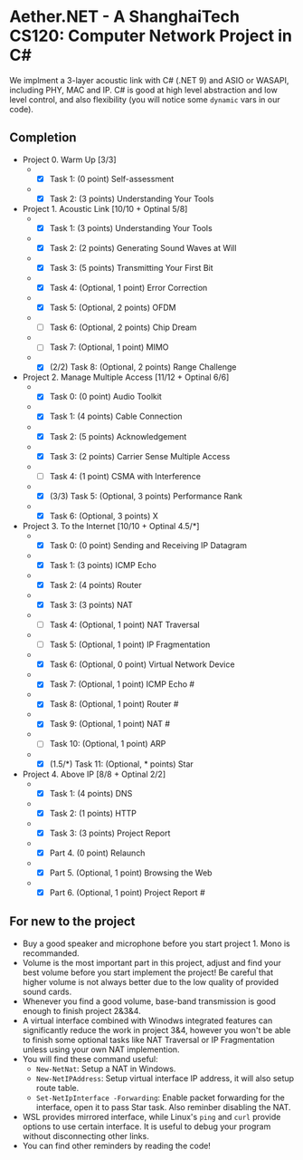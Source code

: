 # Aether.NET - A ShanghaiTech CS120: Computer Network Project in C#

We implment a 3-layer acoustic link with C# (.NET 9) and ASIO or WASAPI, including PHY, MAC and IP. C# is good at high level abstraction and low level control, and also flexibility (you will notice some `dynamic` vars in our code).

## Completion
- Project 0. Warm Up [3/3]
  - - [x] Task 1: (0 point) Self-assessment
  - - [x] Task 2: (3 points) Understanding Your Tools
- Project 1. Acoustic Link [10/10 + Optinal 5/8]
  - - [x] Task 1: (3 points) Understanding Your Tools
  - - [x] Task 2: (2 points) Generating Sound Waves at Will
  - - [x] Task 3: (5 points) Transmitting Your First Bit
  - - [x] Task 4: (Optional, 1 point) Error Correction
  - - [x] Task 5: (Optional, 2 points) OFDM
  - - [ ] Task 6: (Optional, 2 points) Chip Dream
  - - [ ] Task 7: (Optional, 1 point) MIMO
  - - [x] (2/2) Task 8: (Optional, 2 points) Range Challenge
- Project 2. Manage Multiple Access [11/12 + Optinal 6/6]
  - - [x] Task 0: (0 point) Audio Toolkit
  - - [x] Task 1: (4 points) Cable Connection
  - - [x] Task 2: (5 points) Acknowledgement
  - - [x] Task 3: (2 points) Carrier Sense Multiple Access
  - - [ ] Task 4: (1 point) CSMA with Interference
  - - [x] (3/3) Task 5: (Optional, 3 points) Performance Rank
  - - [x] Task 6: (Optional, 3 points) X
- Project 3. To the Internet [10/10 + Optinal 4.5/*]
  - - [x] Task 0: (0 point) Sending and Receiving IP Datagram
  - - [x] Task 1: (3 points) ICMP Echo
  - - [x] Task 2: (4 points) Router
  - - [x] Task 3: (3 points) NAT
  - - [ ] Task 4: (Optional, 1 point) NAT Traversal
  - - [ ] Task 5: (Optional, 1 point) IP Fragmentation
  - - [x] Task 6: (Optional, 0 point) Virtual Network Device
  - - [x] Task 7: (Optional, 1 point) ICMP Echo #
  - - [x] Task 8: (Optional, 1 point) Router #
  - - [x] Task 9: (Optional, 1 point) NAT #
  - - [ ] Task 10: (Optional, 1 point) ARP
  - - [x] (1.5/*) Task 11: (Optional, * points) Star
- Project 4. Above IP [8/8 + Optinal 2/2]
  - - [x] Task 1: (4 points) DNS
  - - [x] Task 2: (1 points) HTTP
  - - [x] Task 3: (3 points) Project Report
  - - [x] Part 4. (0 point) Relaunch
  - - [x] Part 5. (Optional, 1 point) Browsing the Web
  - - [x] Part 6. (Optional, 1 point) Project Report #

## For new to the project
- Buy a good speaker and microphone before you start project 1. Mono is recommanded.
- Volume is the most important part in this project, adjust and find your best volume before you start implement the project! Be careful that higher volume is not always better due to the low quality of provided sound cards.
- Whenever you find a good volume, base-band transmission is good enough to finish project 2&3&4. 
- A virtual interface combined with Winodws integrated features can significantly reduce the work in project 3&4, however you won't be able to finish some optional tasks like NAT Traversal or IP Fragmentation unless using your own NAT implemention.
- You will find these command useful:
  - `New-NetNat`: Setup a NAT in Windows.
  - `New-NetIPAddress`: Setup virtual interface IP address, it will also setup route table.
  - `Set-NetIpInterface -Forwarding`: Enable packet forwarding for the interface, open it to pass Star task. Also reminber disabling the NAT.
- WSL provides mirrored interface, while Linux's `ping` and `curl` provide options to use certain interface. It is useful to debug your program without disconnecting other links.
- You can find other reminders by reading the code!